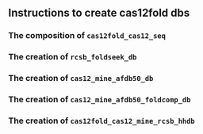 ## Instructions to create cas12fold dbs

### The composition of `cas12fold_cas12_seq`

### The creation of `rcsb_foldseek_db`

### The creation of `cas12_mine_afdb50_db`

### The creation of `cas12_mine_afdb50_foldcomp_db`

### The creation of `cas12fold_cas12_mine_rcsb_hhdb`